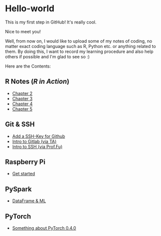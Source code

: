 # Hello-world
This is my first step in GitHub! It's really cool.

Nice to meet you!

Well, from now on, I would like to upload some of my notes of coding, no matter exact coding language such as R, Python etc. or anything related to them. By doing this, I want to record my learning procedure and also help others if possible and I'm glad to see so :)

Here are the Contents:
## R Notes (_R in Action_)
- [Chapter 2](https://github.com/zhangshun97/Hello-world/blob/master/R%20Notes/R%20in%20Action%20Part-2.ipynb)
- [Chapter 3](https://github.com/zhangshun97/Hello-world/blob/master/R%20Notes/R%20in%20Action%20Part-3.ipynb)
- [Chapter 4](https://github.com/zhangshun97/Hello-world/blob/master/R%20Notes/R%20in%20Action%20Part-4.ipynb)
- [Chapter 5](https://github.com/zhangshun97/Hello-world/blob/master/R%20Notes/R%20in%20Action%20Part-5.ipynb)

## Git & SSH
- [Add a SSH-Key for Github](https://github.com/zhangshun97/Hello-world/blob/master/Git%20%26%20SSH/Github_Notes.md)
- [Intro to Gitlab (via TA)](https://github.com/zhangshun97/Hello-world/blob/master/Git%20%26%20SSH/Gitlab.pdf)
- [Intro to SSH (via Prof.Fu)](https://github.com/zhangshun97/Hello-world/blob/master/Git%20%26%20SSH/tips_server.pdf)

## Raspberry Pi
- [Get started](https://github.com/zhangshun97/Hello-world/blob/master/RaspberryPi/Raspberry%20Pi%20604.md)

## PySpark

- [DataFrame & ML](https://github.com/zhangshun97/Hello-world/blob/master/Notes%20for%20Spark.md)

## PyTorch

- [Something about PyTorch 0.4.0](https://github.com/zhangshun97/Hello-world/blob/master/Something%20About%20Pytorch%200.4.0)